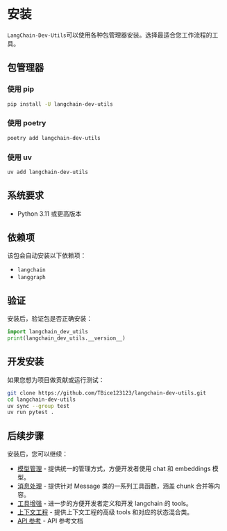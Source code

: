 # 安装

`LangChain-Dev-Utils`可以使用各种包管理器安装。选择最适合您工作流程的工具。

## 包管理器

### 使用 pip

```bash
pip install -U langchain-dev-utils
```

### 使用 poetry

```bash
poetry add langchain-dev-utils
```

### 使用 uv

```bash
uv add langchain-dev-utils
```

## 系统要求

- Python 3.11 或更高版本

## 依赖项

该包会自动安装以下依赖项：

- `langchain`
- `langgraph`

## 验证

安装后，验证包是否正确安装：

```python
import langchain_dev_utils
print(langchain_dev_utils.__version__)
```

## 开发安装

如果您想为项目做贡献或运行测试：

```bash
git clone https://github.com/TBice123123/langchain-dev-utils.git
cd langchain-dev-utils
uv sync --group test
uv run pytest .
```

## 后续步骤

安装后，您可以继续：

- [模型管理](./model-management.md) - 提供统一的管理方式，方便开发者使用 chat 和 embeddings 模型。
- [消息处理](./message-processing.md) - 提供针对 Message 类的一系列工具函数，涵盖 chunk 合并等内容。
- [工具增强](./tool-enhancement.md) - 进一步的方便开发者定义和开发 langchain 的 tools。
- [上下文工程](./context-engineering.md) - 提供上下文工程的高级 tools 和对应的状态混合类。
- [API 参考](./api-reference.md) - API 参考文档
